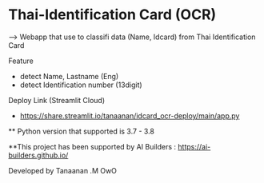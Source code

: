 # Thai-Identification Card (OCR)

--> Webapp that use to classifi data (Name, Idcard) from Thai Identification Card

Feature
- detect Name, Lastname (Eng)
- detect Identification number (13digit)

Deploy Link (Streamlit Cloud) 
- https://share.streamlit.io/tanaanan/idcard_ocr-deploy/main/app.py

** Python version that supported is 3.7 - 3.8

**This project has been supported by AI Builders : https://ai-builders.github.io/

Developed by Tanaanan .M OwO
